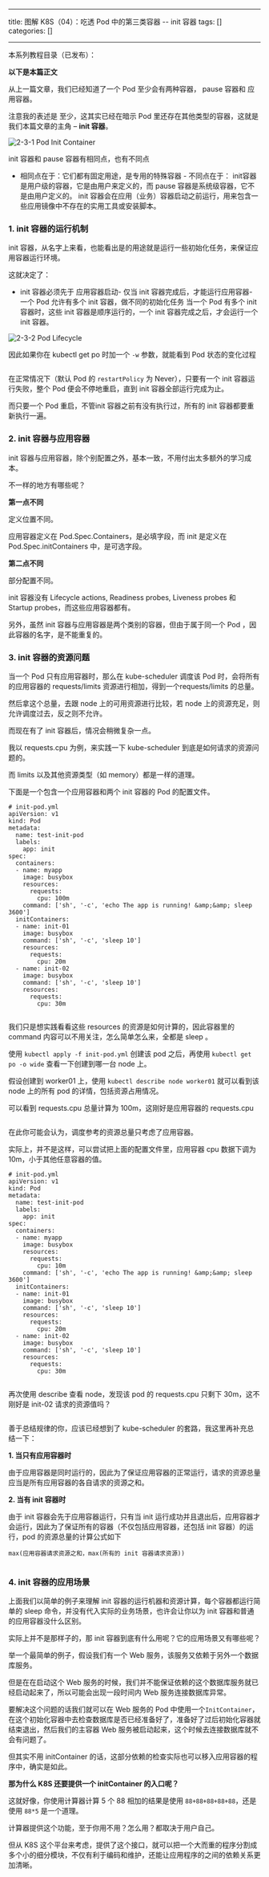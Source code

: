 
--- 
title:  图解 K8S（04）：吃透 Pod 中的第三类容器 -- init 容器 
tags: []
categories: [] 

---
本系列教程目录（已发布）：

   

**以下是本篇正文**

从上一篇文章，我们已经知道了一个 Pod 至少会有两种容器， pause 容器和 应用容器。

注意我的表述是 至少，这其实已经在暗示 Pod 里还存在其他类型的容器，这就是我们本篇文章的主角 – **init 容器**。

<img src="https://img-blog.csdnimg.cn/img_convert/eff73460b047d57b30ab7ea782e107f3.png" alt="2-3-1 Pod Init Container">

init 容器和 pause 容器有相同点，也有不同点
-  相同点在于：它们都有固定用途，是专用的特殊容器 -  不同点在于： init容器是用户级的容器，它是由用户来定义的，而 pause 容器是系统级容器，它不是由用户定义的。 
init 容器会在应用（业务）容器启动之前运行，用来包含一些应用镜像中不存在的实用工具或安装脚本。

### 1. init 容器的运行机制

init 容器，从名字上来看，也能看出是的用途就是运行一些初始化任务，来保证应用容器运行环境。

这就决定了：
- init 容器必须先于 应用容器启动- 仅当 init 容器完成后，才能运行应用容器- 一个 Pod 允许有多个 init 容器，做不同的初始化任务
当一个 Pod 有多个 init 容器时，这些 init 容器是顺序运行的，一个 init 容器完成之后，才会运行一个 init 容器。

<img src="https://img-blog.csdnimg.cn/img_convert/b76a5654f4d6b71fa796b58d32a75e7c.png" alt="2-3-2 Pod Lifecycle">

因此如果你在 kubectl get po 时加一个 `-w` 参数，就能看到 Pod 状态的变化过程

<img src="https://img-blog.csdnimg.cn/img_convert/e9ce09378e2199fe906de13e3bb6199f.png" alt="">

在正常情况下（默认 Pod 的 `restartPolicy` 为 Never），只要有一个 init 容器运行失败，整个 Pod 便会不停地重启，直到 init 容器全部运行完成为止。

而只要一个 Pod 重启，不管init 容器之前有没有执行过，所有的 init 容器都要重新执行一遍。

### 2. init 容器与应用容器

init 容器与应用容器，除个别配置之外，基本一致，不用付出太多额外的学习成本。

不一样的地方有哪些呢？

**第一点不同**

定义位置不同。

应用容器定义在 Pod.Spec.Containers，是必填字段，而 init 是定义在 Pod.Spec.initContainers 中，是可选字段。

**第二点不同**

部分配置不同。

init 容器没有 Lifecycle actions, Readiness probes, Liveness probes 和 Startup probes，而这些应用容器都有。

另外，虽然 init 容器与应用容器是两个类别的容器，但由于属于同一个 Pod ，因此容器的名字，是不能重复的。

### 3. init 容器的资源问题

当一个 Pod 只有应用容器时，那么在 kube-scheduler 调度该 Pod 时，会将所有的应用容器的 requests/limits 资源进行相加，得到一个requests/limits 的总量。

然后拿这个总量，去跟 node 上的可用资源进行比较，若 node 上的资源充足，则允许调度过去，反之则不允许。

而现在有了 init 容器后，情况会稍微复杂一点。

我以 requests.cpu 为例，来实践一下 kube-scheduler 到底是如何请求的资源问题的。

而 limits 以及其他资源类型（如 memory）都是一样的道理。

下面是一个包含一个应用容器和两个 init 容器的 Pod 的配置文件。

```
# init-pod.yml
apiVersion: v1
kind: Pod
metadata:
  name: test-init-pod
  labels:
    app: init
spec:
  containers:
  - name: myapp
    image: busybox
    resources:
      requests:
        cpu: 100m
    command: ['sh', '-c', 'echo The app is running! &amp;&amp; sleep 3600']
  initContainers:
  - name: init-01
    image: busybox
    command: ['sh', '-c', 'sleep 10']
    resources:
      requests:
        cpu: 20m
  - name: init-02
    image: busybox
    command: ['sh', '-c', 'sleep 10']
    resources:
      requests:
        cpu: 30m


```

我们只是想实践看看这些 resources 的资源是如何计算的，因此容器里的 command 内容可以不用关注，怎么简单怎么来，全都是 sleep 。

使用 `kubectl apply -f init-pod.yml` 创建该 pod 之后，再使用 `kubectl get po -o wide` 查看一下创建到哪一台 node 上。

假设创建到 worker01 上，使用 `kubectl describe node worker01` 就可以看到该 node 上的所有 pod 的详情，包括资源占用情况。

可以看到 requests.cpu 总量计算为 100m，这刚好是应用容器的 requests.cpu

<img src="https://img-blog.csdnimg.cn/img_convert/c7e44d2d432b94d48981571eb47d519d.png" alt="">

在此你可能会认为，调度参考的资源总量只考虑了应用容器。

实际上，并不是这样，可以尝试把上面的配置文件里，应用容器 cpu 数据下调为 10m，小于其他任意容器的值。

```
# init-pod.yml
apiVersion: v1
kind: Pod
metadata:
  name: test-init-pod
  labels:
    app: init
spec:
  containers:
  - name: myapp
    image: busybox
    resources:
      requests:
        cpu: 10m
    command: ['sh', '-c', 'echo The app is running! &amp;&amp; sleep 3600']
  initContainers:
  - name: init-01
    image: busybox
    command: ['sh', '-c', 'sleep 10']
    resources:
      requests:
        cpu: 20m
  - name: init-02
    image: busybox
    command: ['sh', '-c', 'sleep 10']
    resources:
      requests:
        cpu: 30m


```

再次使用 describe 查看 node，发现该 pod 的 requests.cpu 只剩下 30m，这不刚好是 init-02 请求的资源值吗？

<img src="https://img-blog.csdnimg.cn/img_convert/42440e627481e72b37c2c135f18024c6.png" alt="">

善于总结规律的你，应该已经想到了 kube-scheduler 的套路，我这里再补充总结一下：

**1. 当只有应用容器时**

由于应用容器是同时运行的，因此为了保证应用容器的正常运行，请求的资源总量应当是所有应用容器的各自请求的资源之和。

**2. 当有 init 容器时**

由于 init 容器会先于应用容器运行，只有当 init 运行成功并且退出后，应用容器才会运行，因此为了保证所有的容器（不仅包括应用容器，还包括 init 容器）的运行，pod 的资源总量的计算公式如下

```
max(应用容器请求资源之和，max(所有的 init 容器请求资源))


```

### 4. init 容器的应用场景

上面我们以简单的例子来理解 init 容器的运行机器和资源计算，每个容器都运行简单的 sleep 命令，并没有代入实际的业务场景，也许会让你以为 init 容器和普通的应用容器没什么区别。

实际上并不是那样子的，那 init 容器到底有什么用呢？它的应用场景又有哪些呢？

举一个最简单的例子，假设我们有一个 Web 服务，该服务又依赖于另外一个数据库服务。

但是在在启动这个 Web 服务的时候，我们并不能保证依赖的这个数据库服务就已经启动起来了，所以可能会出现一段时间内 Web 服务连接数据库异常。

要解决这个问题的话我们就可以在 Web 服务的 Pod 中使用一个`InitContainer`，在这个初始化容器中去检查数据库是否已经准备好了，准备好了过后初始化容器就结束退出，然后我们的主容器 Web 服务被启动起来，这个时候去连接数据库就不会有问题了。

但其实不用 initContainer 的话，这部分依赖的检查实际也可以移入应用容器的程序中，确实是如此。

**那为什么 K8S 还要提供一个 initContainer 的入口呢？**

这就好像，你使用计算器计算 5 个 88 相加的结果是使用 `88+88+88+88+88`，还是使用 `88*5` 是一个道理。

计算器提供这个功能，至于你用不用？怎么用？都取决于用户自己。

但从 K8S 这个平台来考虑，提供了这个接口，就可以把一个大而重的程序分割成多个小的细分模块，不仅有利于编码和维护，还能让应用程序的之间的依赖关系更加清晰。
